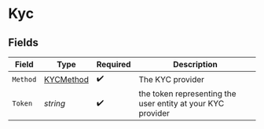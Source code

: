# Kyc


## Fields

| Field                                                       | Type                                                        | Required                                                    | Description                                                 |
| ----------------------------------------------------------- | ----------------------------------------------------------- | ----------------------------------------------------------- | ----------------------------------------------------------- |
| `Method`                                                    | [KYCMethod](../../models/shared/kycmethod.md)               | :heavy_check_mark:                                          | The KYC provider                                            |
| `Token`                                                     | *string*                                                    | :heavy_check_mark:                                          | the token representing the user entity at your KYC provider |